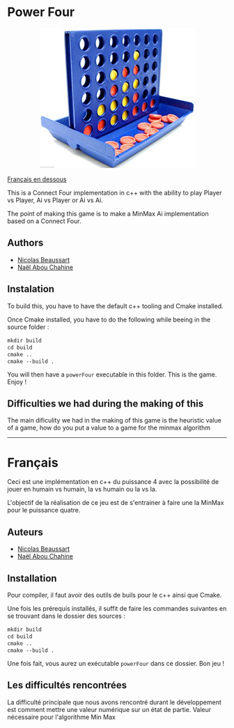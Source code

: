 # Power Four

<p align="center">
  <img src="./.github/power.jpg?raw=true" alt="ConnectFour"/>
</p>

[Français en dessous](#français)

This is a Connect Four implementation in c++ with the ability to play Player vs Player, Ai vs Player or Ai vs Ai.

The point of making this game is to make a MinMax Ai implementation based on a Connect Four.

## Authors

* [Nicolas Beaussart](https://github.com/beaussart)
* [Naël Abou Chahine](https://github.com/NaelFR)

## Instalation

To build this, you have to have the default c++ tooling and Cmake installed.

Once Cmake installed, you have to do the following while beeing in the source folder :

```
mkdir build
cd build
cmake ..
cmake --build .
```

You will then have a `powerFour` executable in this folder. This is the game. Enjoy !

## Difficulties we had during the making of this

The main dificulity we had in the making of this game is the heuristic value of a game, how do you put a value to a game for the minmax algorithm

---

# Français

Ceci est une implémentation en c++ du puissance 4 avec la possibilité de jouer en humain vs humain, Ia vs humain ou Ia vs Ia.

L'objectif de la réalisation de ce jeu est de s'entrainer à faire une Ia MinMax pour le puissance quatre.

## Auteurs

* [Nicolas Beaussart](https://github.com/beaussart)
* [Naël Abou Chahine](https://github.com/NaelFR)

## Installation

Pour compiler, il faut avoir des outils de buils pour le c++ ainsi que Cmake.

Une fois les prérequis installés, il suffit de faire les commandes suivantes en se trouvant dans le dossier des sources :

```
mkdir build
cd build
cmake ..
cmake --build .
```

Une fois fait, vous aurez un exécutable `powerFour` dans ce dossier. Bon jeu !

## Les difficultés rencontrées

La difficulté principale que nous avons rencontré durant le développement est comment mettre une valeur numérique sur un état de partie. Valeur nécessaire pour l'algorithme Min Max